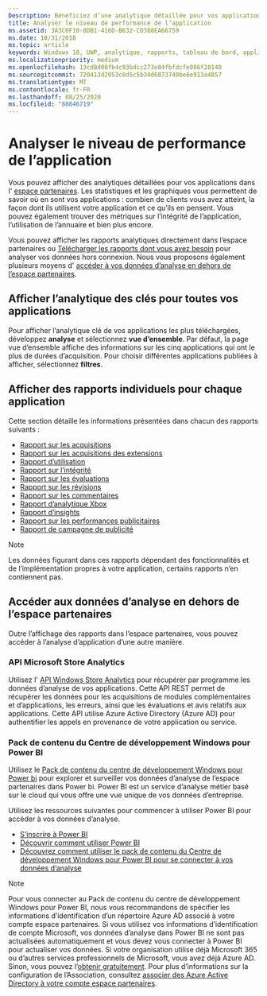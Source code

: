 ```yaml
---
Description: Bénéficiez d’une analytique détaillée pour vos applications Windows, dans l’espace partenaires ou via d’autres méthodes.
title: Analyser le niveau de performance de l’application
ms.assetid: 3A3C6F10-0DB1-416D-B632-CD388EA66759
ms.date: 10/31/2018
ms.topic: article
keywords: Windows 10, UWP, analytique, rapports, tableau de bord, applications, données, métriques
ms.localizationpriority: medium
ms.openlocfilehash: 13cd8d08fb4c93bdcc273e84fbfdcfe986f28140
ms.sourcegitcommit: 720413d2053c8d5c5b34d6873740be6e913a4857
ms.translationtype: MT
ms.contentlocale: fr-FR
ms.lasthandoff: 08/25/2020
ms.locfileid: "88846719"
---
```

# <a name="analyze-app-performance"></a>Analyser le niveau de performance de l’application

Vous pouvez afficher des analytiques détaillées pour vos applications dans l' [espace partenaires](https://partner.microsoft.com/dashboard). Les statistiques et les graphiques vous permettent de savoir où en sont vos applications : combien de clients vous avez atteint, la façon dont ils utilisent votre application et ce qu’ils en pensent. Vous pouvez également trouver des métriques sur l’intégrité de l’application, l’utilisation de l’annuaire et bien plus encore.

Vous pouvez afficher les rapports analytiques directement dans l’espace partenaires ou [Télécharger les rapports dont vous avez besoin](download-analytic-reports.md) pour analyser vos données hors connexion. Nous vous proposons également plusieurs moyens d' [accéder à vos données d’analyse en dehors de l’espace partenaires](#outside).

## <a name="view-key-analytics-for-all-your-apps"></a>Afficher l’analytique des clés pour toutes vos applications

Pour afficher l’analytique clé de vos applications les plus téléchargées, développez **analyse** et sélectionnez **vue d’ensemble**. Par défaut, la page vue d’ensemble affiche des informations sur les cinq applications qui ont le plus de durées d’acquisition. Pour choisir différentes applications publiées à afficher, sélectionnez **filtres**.

## <a name="view-individual-reports-for-each-app"></a>Afficher des rapports individuels pour chaque application

Cette section détaille les informations présentées dans chacun des rapports suivants :

-   [Rapport sur les acquisitions](acquisitions-report.md)
-   [Rapport sur les acquisitions des extensions](add-on-acquisitions-report.md)
-   [Rapport d’utilisation](usage-report.md)
-   [Rapport sur l’intégrité](health-report.md)
-   [Rapport sur les évaluations](ratings-report.md)
-   [Rapport sur les révisions](reviews-report.md)
-   [Rapport sur les commentaires](feedback-report.md)
-   [Rapport d’analytique Xbox](xbox-analytics-report.md)
-   [Rapport d’insights](insights-report.md)
-   [Rapport sur les performances publicitaires](advertising-performance-report.md)
-   [Rapport de campagne de publicité](promote-your-app-report.md)


> [!NOTE]
> Les données figurant dans ces rapports dépendant des fonctionnalités et de l’implémentation propres à votre application, certains rapports n’en contiennent pas.

<span id="outside"/>

## <a name="access-analytics-data-outside-of-partner-center"></a>Accéder aux données d’analyse en dehors de l’espace partenaires

Outre l’affichage des rapports dans l’espace partenaires, vous pouvez accéder à l’analyse d’application d’une autre manière.

### <a name="microsoft-store-analytics-api"></a>API Microsoft Store Analytics

Utilisez l' [API Windows Store Analytics](../monetize/access-analytics-data-using-windows-store-services.md) pour récupérer par programme les données d’analyse de vos applications. Cette API REST permet de récupérer les données pour les acquisitions de modules complémentaires et d’applications, les erreurs, ainsi que les évaluations et avis relatifs aux applications. Cette API utilise Azure Active Directory (Azure AD) pour authentifier les appels en provenance de votre application ou service.

### <a name="windows-dev-center-content-pack-for-power-bi"></a>Pack de contenu du Centre de développement Windows pour Power BI

Utilisez le [Pack de contenu du centre de développement Windows pour Power bi](https://powerbi.microsoft.com/documentation/powerbi-content-pack-windows-dev-center/) pour explorer et surveiller vos données d’analyse de l’espace partenaires dans Power bi. Power BI est un service d’analyse métier basé sur le cloud qui vous offre une vue unique de vos données d’entreprise.

Utilisez les ressources suivantes pour commencer à utiliser Power BI pour accéder à vos données d’analyse.

* [S’inscrire à Power BI](https://powerbi.microsoft.com/documentation/powerbi-service-self-service-signup-for-power-bi/)
* [Découvrir comment utiliser Power BI](https://powerbi.microsoft.com/guided-learning/)
* [Découvrez comment utiliser le pack de contenu du Centre de développement Windows pour Power BI pour se connecter à vos données d’analyse](https://powerbi.microsoft.com/documentation/powerbi-content-pack-windows-dev-center/)

> [!NOTE]
> Pour vous connecter au Pack de contenu du centre de développement Windows pour Power BI, nous vous recommandons de spécifier les informations d’identification d’un répertoire Azure AD associé à votre compte espace partenaires. Si vous utilisez vos informations d’identification de compte Microsoft, vos données d’analyse dans Power BI ne sont pas actualisées automatiquement et vous devez vous connecter à Power BI pour actualiser vos données. Si votre organisation utilise déjà Microsoft 365 ou d’autres services professionnels de Microsoft, vous avez déjà Azure AD. Sinon, vous pouvez l’[obtenir gratuitement](https://account.azure.com/organization). Pour plus d’informations sur la configuration de l’Association, consultez [associer des Azure Active Directory à votre compte espace partenaires](associate-azure-ad-with-dev-center.md).
